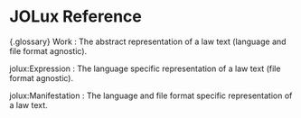 # JOLux Reference

{.glossary}
Work
: The abstract representation of a law text (language and file format agnostic).

jolux:Expression
: The language specific representation of a law text (file format agnostic).

jolux:Manifestation
: The language and file format specific representation of a law text.